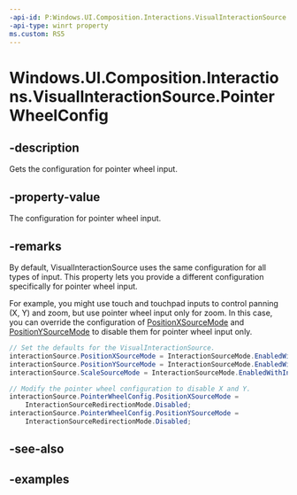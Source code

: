 ```yaml
---
-api-id: P:Windows.UI.Composition.Interactions.VisualInteractionSource.PointerWheelConfig
-api-type: winrt property
ms.custom: RS5
---
```


<!-- Property syntax.
public InteractionSourceConfiguration PointerWheelConfig { get; }
-->

# Windows.UI.Composition.Interactions.VisualInteractionSource.PointerWheelConfig

## -description

Gets the configuration for pointer wheel input.

## -property-value

The configuration for pointer wheel input.

## -remarks

By default, VisualInteractionSource uses the same configuration for all types of input. This property lets you provide a different configuration specifically for pointer wheel input.

For example, you might use touch and touchpad inputs to control panning (X, Y) and zoom, but use pointer wheel input only for zoom. In this case, you can override the configuration of [PositionXSourceMode](visualinteractionsource_positionxsourcemode.md) and [PositionYSourceMode](visualinteractionsource_positionysourcemode.md) to disable them for pointer wheel input only.

```csharp
// Set the defaults for the VisualInteractionSource.
interactionSource.PositionXSourceMode = InteractionSourceMode.EnabledWithInertia;
interactionSource.PositionYSourceMode = InteractionSourceMode.EnabledWithInertia;
interactionSource.ScaleSourceMode = InteractionSourceMode.EnabledWithInertia;

// Modify the pointer wheel configuration to disable X and Y.
interactionSource.PointerWheelConfig.PositionXSourceMode =
    InteractionSourceRedirectionMode.Disabled;
interactionSource.PointerWheelConfig.PositionYSourceMode =
    InteractionSourceRedirectionMode.Disabled;
```

## -see-also

## -examples

